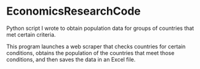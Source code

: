# EconomicsResearchCode
Python script I wrote to obtain population data for groups of countries that met certain criteria.

This program launches a web scraper that checks countries for certain conditions, obtains the population of the countries that meet those conditions, and then saves the data in an Excel file.
